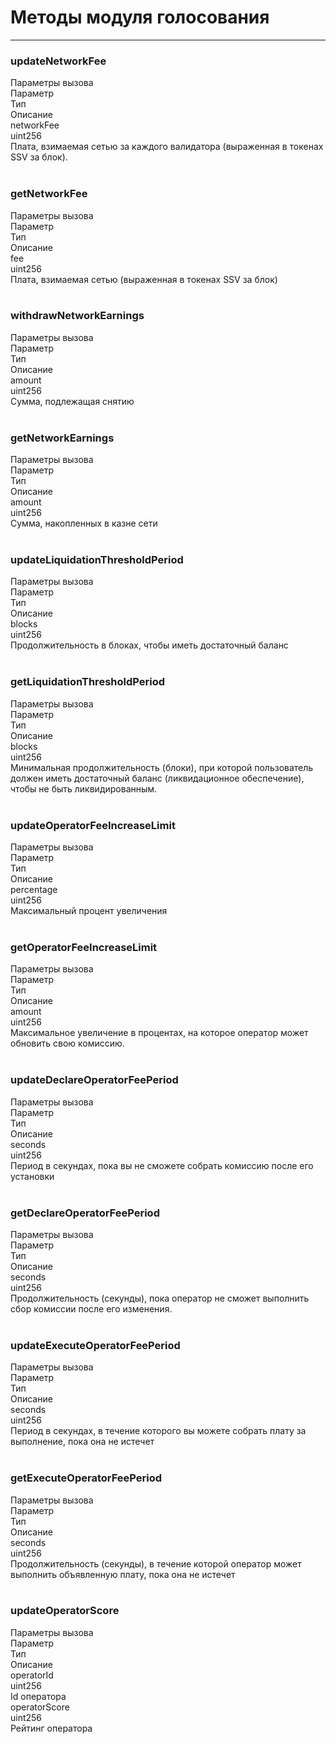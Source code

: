 # Методы модуля голосования
___
<h3><span class="ssv-text-bg">updateNetworkFee</span></h3>
<span>Параметры вызова</span>

<div class="ssv-table-3col  ssv-table">
  <div class="ssv-cell ssv-text-bold">
    <span>Параметр</span>
  </div>
  <div class="ssv-cell ssv-text-bold">
     <span>Тип</span>
  </div>
  <div class="ssv-cell ssv-text-bold">
     <span>Описание</span>
  </div>

  <div class="ssv-cell">
     <span>networkFee</span>
  </div>
  <div class="ssv-cell">
    <span>uint256</span>
  </div>
  <div class="ssv-cell">
    <span>
        Плата, взимаемая сетью за каждого валидатора (выраженная в токенах SSV за блок).
    </span>
  </div>
</div>
<br/>
<h3><span class="ssv-text-bg">getNetworkFee</span></h3>
<span>Параметры вызова</span>

<div class="ssv-table-3col  ssv-table">
  <div class="ssv-cell ssv-text-bold">
    <span>Параметр</span>
  </div>
  <div class="ssv-cell ssv-text-bold">
     <span>Тип</span>
  </div>
  <div class="ssv-cell ssv-text-bold">
     <span>Описание</span>
  </div>

  <div class="ssv-cell">
     <span>fee</span>
  </div>
  <div class="ssv-cell">
    <span>uint256</span>
  </div>
  <div class="ssv-cell">
    <span>
        Плата, взимаемая сетью (выраженная в токенах SSV за блок)
    </span>
  </div>
</div>
<br/>
<h3><span class="ssv-text-bg">withdrawNetworkEarnings</span></h3>
<span>Параметры вызова</span>

<div class="ssv-table-3col  ssv-table">
  <div class="ssv-cell ssv-text-bold">
    <span>Параметр</span>
  </div>
  <div class="ssv-cell ssv-text-bold">
     <span>Тип</span>
  </div>
  <div class="ssv-cell ssv-text-bold">
     <span>Описание</span>
  </div>

  <div class="ssv-cell">
     <span>amount</span>
  </div>
  <div class="ssv-cell">
    <span>uint256</span>
  </div>
  <div class="ssv-cell">
    <span>
        Сумма, подлежащая снятию
    </span>
  </div>
</div>

<br/>
<h3><span class="ssv-text-bg">getNetworkEarnings</span></h3>
<span>Параметры вызова</span>

<div class="ssv-table-3col  ssv-table">
  <div class="ssv-cell ssv-text-bold">
    <span>Параметр</span>
  </div>
  <div class="ssv-cell ssv-text-bold">
     <span>Тип</span>
  </div>
  <div class="ssv-cell ssv-text-bold">
     <span>Описание</span>
  </div>

  <div class="ssv-cell">
     <span>amount</span>
  </div>
  <div class="ssv-cell">
    <span>uint256</span>
  </div>
  <div class="ssv-cell">
    <span>
        Сумма, накопленных в казне сети
    </span>
  </div>
</div>

<br/>
<h3><span class="ssv-text-bg">updateLiquidationThresholdPeriod</span></h3>
<span>Параметры вызова</span>

<div class="ssv-table-3col  ssv-table">
  <div class="ssv-cell ssv-text-bold">
    <span>Параметр</span>
  </div>
  <div class="ssv-cell ssv-text-bold">
     <span>Тип</span>
  </div>
  <div class="ssv-cell ssv-text-bold">
     <span>Описание</span>
  </div>

  <div class="ssv-cell">
     <span>blocks</span>
  </div>
  <div class="ssv-cell">
    <span>uint256</span>
  </div>
  <div class="ssv-cell">
    <span>
        Продолжительность в блоках, чтобы иметь достаточный баланс
    </span>
  </div>
</div>

<br/>
<h3><span class="ssv-text-bg">getLiquidationThresholdPeriod</span></h3>
<span>Параметры вызова</span>

<div class="ssv-table-3col  ssv-table">
  <div class="ssv-cell ssv-text-bold">
    <span>Параметр</span>
  </div>
  <div class="ssv-cell ssv-text-bold">
     <span>Тип</span>
  </div>
  <div class="ssv-cell ssv-text-bold">
     <span>Описание</span>
  </div>

  <div class="ssv-cell">
     <span>blocks</span>
  </div>
  <div class="ssv-cell">
    <span>uint256</span>
  </div>
  <div class="ssv-cell">
    <span>
        Минимальная продолжительность (блоки), при которой пользователь должен иметь достаточный баланс (ликвидационное обеспечение), чтобы не быть ликвидированным.
    </span>
  </div>
</div>

<br/>
<h3><span class="ssv-text-bg">updateOperatorFeeIncreaseLimit</span></h3>
<span>Параметры вызова</span>

<div class="ssv-table-3col  ssv-table">
  <div class="ssv-cell ssv-text-bold">
    <span>Параметр</span>
  </div>
  <div class="ssv-cell ssv-text-bold">
     <span>Тип</span>
  </div>
  <div class="ssv-cell ssv-text-bold">
     <span>Описание</span>
  </div>

  <div class="ssv-cell">
     <span>percentage</span>
  </div>
  <div class="ssv-cell">
    <span>uint256</span>
  </div>
  <div class="ssv-cell">
    <span>
        Максимальный процент увеличения
    </span>
  </div>
</div>

<br/>
<h3><span class="ssv-text-bg">getOperatorFeeIncreaseLimit</span></h3>
<span>Параметры вызова</span>

<div class="ssv-table-3col  ssv-table">
  <div class="ssv-cell ssv-text-bold">
    <span>Параметр</span>
  </div>
  <div class="ssv-cell ssv-text-bold">
     <span>Тип</span>
  </div>
  <div class="ssv-cell ssv-text-bold">
     <span>Описание</span>
  </div>

  <div class="ssv-cell">
     <span>amount</span>
  </div>
  <div class="ssv-cell">
    <span>uint256</span>
  </div>
  <div class="ssv-cell">
    <span>
        Максимальное увеличение в процентах, на которое оператор может обновить свою комиссию.
    </span>
  </div>
</div>

<br/>
<h3><span class="ssv-text-bg">updateDeclareOperatorFeePeriod</span></h3>
<span>Параметры вызова</span>

<div class="ssv-table-3col  ssv-table">
  <div class="ssv-cell ssv-text-bold">
    <span>Параметр</span>
  </div>
  <div class="ssv-cell ssv-text-bold">
     <span>Тип</span>
  </div>
  <div class="ssv-cell ssv-text-bold">
     <span>Описание</span>
  </div>

  <div class="ssv-cell">
     <span>seconds</span>
  </div>
  <div class="ssv-cell">
    <span>uint256</span>
  </div>
  <div class="ssv-cell">
    <span>
       Период в секундах, пока вы не сможете собрать комиссию после его установки
    </span>
  </div>
</div>

<br/>
<h3><span class="ssv-text-bg">getDeclareOperatorFeePeriod</span></h3>
<span>Параметры вызова</span>

<div class="ssv-table-3col  ssv-table">
  <div class="ssv-cell ssv-text-bold">
    <span>Параметр</span>
  </div>
  <div class="ssv-cell ssv-text-bold">
     <span>Тип</span>
  </div>
  <div class="ssv-cell ssv-text-bold">
     <span>Описание</span>
  </div>

  <div class="ssv-cell">
     <span>seconds</span>
  </div>
  <div class="ssv-cell">
    <span>uint256</span>
  </div>
  <div class="ssv-cell">
    <span>
       Продолжительность (секунды), пока оператор не сможет выполнить сбор комиссии после его изменения.
    </span>
  </div>
</div>

<br/>
<h3><span class="ssv-text-bg">updateExecuteOperatorFeePeriod</span></h3>
<span>Параметры вызова</span>

<div class="ssv-table-3col  ssv-table">
  <div class="ssv-cell ssv-text-bold">
    <span>Параметр</span>
  </div>
  <div class="ssv-cell ssv-text-bold">
     <span>Тип</span>
  </div>
  <div class="ssv-cell ssv-text-bold">
     <span>Описание</span>
  </div>

  <div class="ssv-cell">
     <span>seconds</span>
  </div>
  <div class="ssv-cell">
    <span>uint256</span>
  </div>
  <div class="ssv-cell">
    <span>
       Период в секундах, в течение которого вы можете собрать плату за выполнение, пока она не истечет
    </span>
  </div>
</div>

<br/>
<h3><span class="ssv-text-bg">getExecuteOperatorFeePeriod</span></h3>
<span>Параметры вызова</span>

<div class="ssv-table-3col  ssv-table">
  <div class="ssv-cell ssv-text-bold">
    <span>Параметр</span>
  </div>
  <div class="ssv-cell ssv-text-bold">
     <span>Тип</span>
  </div>
  <div class="ssv-cell ssv-text-bold">
     <span>Описание</span>
  </div>

  <div class="ssv-cell">
     <span>seconds</span>
  </div>
  <div class="ssv-cell">
    <span>uint256</span>
  </div>
  <div class="ssv-cell">
    <span>
       Продолжительность (секунды), в течение которой оператор может выполнить объявленную плату, пока она не истечет
    </span>
  </div>
</div>

<br/>
<h3><span class="ssv-text-bg">updateOperatorScore</span></h3>
<span>Параметры вызова</span>

<div class="ssv-table-3col ssv-table">
  <div class="ssv-cell ssv-text-bold">
    <span>Параметр</span>
  </div>
  <div class="ssv-cell ssv-text-bold">
     <span>Тип</span>
  </div>
  <div class="ssv-cell ssv-text-bold">
     <span>Описание</span>
  </div>

  <div class="ssv-cell">
     <span>operatorId</span>
  </div>
  <div class="ssv-cell">
    <span>uint256</span>
  </div>
  <div class="ssv-cell">
    <span>
       Id оператора
    </span>
  </div>

  <div class="ssv-cell">
     <span>operatorScore</span>
  </div>
  <div class="ssv-cell">
    <span>uint256</span>
  </div>
  <div class="ssv-cell">
    <span>
       Рейтинг оператора
    </span>
  </div>
</div>
